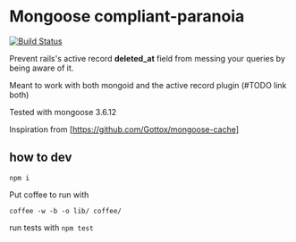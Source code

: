 # Mongoose compliant-paranoia

[![Build Status](https://travis-ci.org/axiomzen/mongoose-compliant-paranoia.png?branch=master)](https://travis-ci.org/axiomzen/mongoose-compliant-paranoia)

Prevent rails's active record **deleted_at** field from messing your queries by being aware of it.

Meant to work with both mongoid and the active record plugin (#TODO link both)

Tested with mongoose 3.6.12

Inspiration from [https://github.com/Gottox/mongoose-cache]

## how to dev

`npm i`

Put coffee to run with

```
coffee -w -b -o lib/ coffee/
```

run tests with `npm test`
